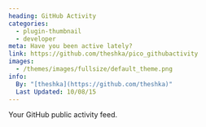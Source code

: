```yaml
---
heading: GitHub Activity
categories:
  - plugin-thumbnail
  - developer
meta: Have you been active lately?
link: https://github.com/theshka/pico_githubactivity
images:
  - /themes/images/fullsize/default_theme.png
info:
  By: "[theshka](https://github.com/theshka)"
  Last Updated: 10/08/15
---
```

Your GitHub public activity feed.

